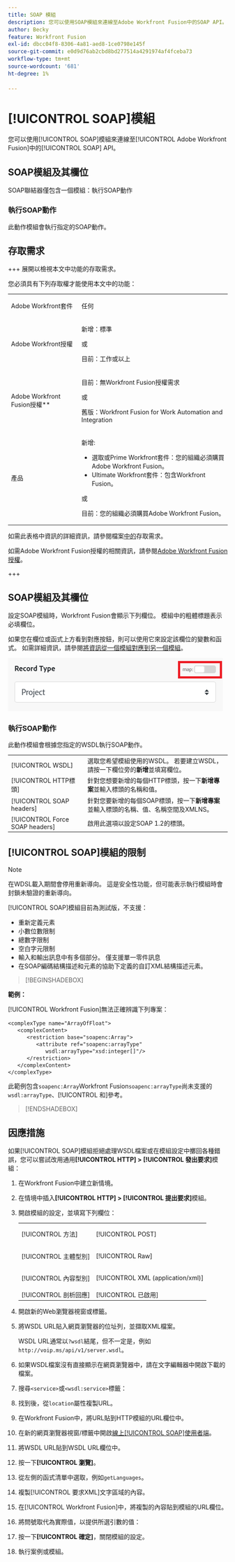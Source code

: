 ```yaml
---
title: SOAP 模組
description: 您可以使用SOAP模組來連線至Adobe Workfront Fusion中的SOAP API。
author: Becky
feature: Workfront Fusion
exl-id: dbcc04f8-8306-4a81-aed8-1ce0798e145f
source-git-commit: e0d9d76ab2cbd8bd277514a4291974af4fceba73
workflow-type: tm+mt
source-wordcount: '681'
ht-degree: 1%

---
```


# [!UICONTROL SOAP]模組

您可以使用[!UICONTROL SOAP]模組來連線至[!UICONTROL Adobe Workfront Fusion]中的[!UICONTROL SOAP] API。

## SOAP模組及其欄位

SOAP聯結器僅包含一個模組：執行SOAP動作

### 執行SOAP動作

此動作模組會執行指定的SOAP動作。



## 存取需求

+++ 展開以檢視本文中功能的存取需求。

您必須具有下列存取權才能使用本文中的功能：

<table style="table-layout:auto">
 <col> 
 <col> 
 <tbody> 
  <tr> 
   <td role="rowheader">Adobe Workfront套件</td> 
   <td> <p>任何</p> </td> 
  </tr> 
  <tr data-mc-conditions=""> 
   <td role="rowheader">Adobe Workfront授權</td> 
   <td> <p>新增：標準</p><p>或</p><p>目前：工作或以上</p> </td> 
  </tr> 
  <tr> 
   <td role="rowheader">Adobe Workfront Fusion授權**</td> 
   <td>
   <p>目前：無Workfront Fusion授權需求</p>
   <p>或</p>
   <p>舊版：Workfront Fusion for Work Automation and Integration </p>
   </td> 
  </tr> 
  <tr> 
   <td role="rowheader">產品</td> 
   <td>
   <p>新增:</p> <ul><li>選取或Prime Workfront套件：您的組織必須購買Adobe Workfront Fusion。</li><li>Ultimate Workfront套件：包含Workfront Fusion。</li></ul>
   <p>或</p>
   <p>目前：您的組織必須購買Adobe Workfront Fusion。</p>
   </td> 
  </tr>
 </tbody> 
</table>

如需此表格中資訊的詳細資訊，請參閱檔案[中的](/help/workfront-fusion/references/licenses-and-roles/access-level-requirements-in-documentation.md)存取需求。

如需Adobe Workfront Fusion授權的相關資訊，請參閱[Adobe Workfront Fusion授權](/help/workfront-fusion/set-up-and-manage-workfront-fusion/licensing-operations-overview/license-automation-vs-integration.md)。

+++

## SOAP模組及其欄位

設定SOAP模組時，Workfront Fusion會顯示下列欄位。  模組中的粗體標題表示必填欄位。

如果您在欄位或函式上方看到對應按鈕，則可以使用它來設定該欄位的變數和函式。 如需詳細資訊，請參閱[將資訊從一個模組對應到另一個模組](/help/workfront-fusion/create-scenarios/map-data/map-data-from-one-to-another.md)。

![地圖切換](/help/workfront-fusion/references/apps-and-modules/assets/map-toggle-350x74.png)

### 執行SOAP動作

此動作模組會根據您指定的WSDL執行SOAP動作。

<table style="table-layout:auto">
 <col> 
 </col> 
 <col> 
 </col> 
 <tbody> 
  <tr> 
   <td>[!UICONTROL WSDL]</td> 
   <td> 選取您希望模組使用的WSDL。 若要建立WSDL，請按一下欄位旁的<b>新增</b>並填寫欄位。 </td> 
  </tr> 
  <tr> 
   <td>[!UICONTROL HTTP標頭]</td> 
   <td> 針對您想要新增的每個HTTP標頭，按一下<b>新增專案</b>並輸入標頭的名稱和值。</td> 
  </tr> 
  <tr> 
   <td>[!UICONTROL SOAP headers]</td> 
   <td> 針對您要新增的每個SOAP標頭，按一下<b>新增專案</b>並輸入標頭的名稱、值、名稱空間及XMLNS。</td> 
  </tr> 
  <tr data-mc-conditions=""> 
   <td>[!UICONTROL Force SOAP headers]</td> 
   <td> 啟用此選項以設定SOAP 1.2的標頭。 </td> 
  </tr> 
  </tbody> 
</table>

## [!UICONTROL SOAP]模組的限制

>[!NOTE]
>
>在WDSL載入期間會停用重新導向。 這是安全性功能，但可能表示執行模組時會封鎖未驗證的重新導向。

[!UICONTROL SOAP]模組目前為測試版，不支援：

* 重新定義元素
* 小數位數限制
* 總數字限制
* 空白字元限制
* 輸入和輸出訊息中有多個部分。 僅支援單一零件訊息
* 在SOAP編碼結構描述和元素的協助下定義的自訂XML結構描述元素。

>[!BEGINSHADEBOX]

**範例：**

[!UICONTROL Workfront Fusion]無法正確辨識下列專案：

```
<complexType name="ArrayOfFloat">
   <complexContent>
      <restriction base="soapenc:Array">
         <attribute ref="soapenc:arrayType"
            wsdl:arrayType="xsd:integer[]"/>
      </restriction>
   </complexContent>
</complexType>
```

此範例包含`soapenc:Array`Workfront Fusion`soapenc:arrayType`尚未支援的`wsdl:arrayType`、[!UICONTROL 和]參考。

>[!ENDSHADEBOX]

## 因應措施

如果[!UICONTROL SOAP]模組拒絕處理WSDL檔案或在模組設定中擲回各種錯誤，您可以嘗試改用通用&#x200B;**[!UICONTROL HTTP] > [!UICONTROL 發出要求]**&#x200B;模組：

1. 在Workfront Fusion中建立新情境。
1. 在情境中插入&#x200B;**[!UICONTROL HTTP] > [!UICONTROL 提出要求]**&#x200B;模組。
1. 開啟模組的設定，並填寫下列欄位：

   <table style="table-layout:auto"> 
    <col> 
    <col> 
    <tbody> 
     <tr> 
      <td role="rowheader">[!UICONTROL 方法]</td> 
      <td> <p>[!UICONTROL POST]</p> </td> 
     </tr> 
     <tr data-mc-conditions=""> 
      <td role="rowheader">[!UICONTROL 主體型別]</td> 
      <td> <p>[!UICONTROL Raw]</p> </td>
     </tr> 
     <tr> 
      <td role="rowheader">[!UICONTROL 內容型別]</td> 
      <td> <p>[!UICONTROL XML (application/xml)]</p> </td> 
     </tr> 
     <tr> 
      <td role="rowheader">[!UICONTROL 剖析回應]</td> 
      <td>[!UICONTROL 已啟用]</td> 
     </tr> 
    </tbody> 
   </table>

   <!--![Workaround](/help/workfront-fusion/references/apps-and-modules/assets/workaround-350x443.png)-->

1. 開啟新的Web瀏覽器視窗或標籤。
1. 將WSDL URL貼入網頁瀏覽器的位址列，並擷取XML檔案。

   WSDL URL通常以`?wsdl`結尾，但不一定是，例如`http://voip.ms/api/v1/server.wsdl`。

1. 如果WSDL檔案沒有直接顯示在網頁瀏覽器中，請在文字編輯器中開啟下載的檔案。
1. 搜尋`<service>`或`<wsdl:service>`標籤：

   <!--![Service](/help/workfront-fusion/references/apps-and-modules/assets/service-350x65.png)-->

1. 找到後，從`location`屬性複製URL。
1. 在Workfront Fusion中，將URL貼到HTTP模組的URL欄位中。
1. 在新的網頁瀏覽器視窗/標籤中開啟[線上[!UICONTROL SOAP]使用者端](https://wsdlbrowser.com/)。
1. 將WSDL URL貼到WSDL URL欄位中。
1. 按一下&#x200B;**[!UICONTROL 瀏覽]**。
1. 從左側的函式清單中選取，例如`getLanguages`。
1. 複製[!UICONTROL 要求XML]文字區域的內容。
1. 在[!UICONTROL Workfront Fusion]中，將複製的內容貼到模組的URL欄位。
1. 將問號取代為實際值，以提供所選引數的值：

   <!--![Request](/help/workfront-fusion/references/apps-and-modules/assets/request-xml-350x172.png)-->

1. 按一下&#x200B;**[!UICONTROL 確定]**，關閉模組的設定。
1. 執行案例或模組。
